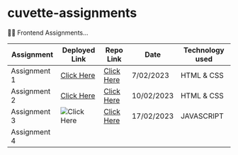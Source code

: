 
#  cuvette-assignments

👩‍💻 Frontend Assignments...

| Assignment             |  Deployed Link      | Repo Link   |Date                 |  Technology used                                      |
| ----------------- | ------------------ | ------------------ |------------------------------------------------------------------ |------------------ |
| Assignment 1 | [Click Here](https://cuvette-assignments.vercel.app/) | [Click Here](https://github.com/AnkitaMalik22/cuvette-assignments/tree/master/assignment1) | 7/02/2023 | HTML & CSS
| Assignment 2 | [Click Here](https://cuvette-assignment-2.vercel.app/)  | [Click Here](https://github.com/AnkitaMalik22/cuvette-assignments/tree/master/assignment2) | 10/02/2023 | HTML & CSS
| Assignment 3 | ![Click Here](https://cuvette-assignments-3.vercel.app/) |[Click Here](https://github.com/AnkitaMalik22/cuvette-assignments/tree/master/assignment3) | 17/02/2023 | JAVASCRIPT
| Assignment 4 | ![]()  |

